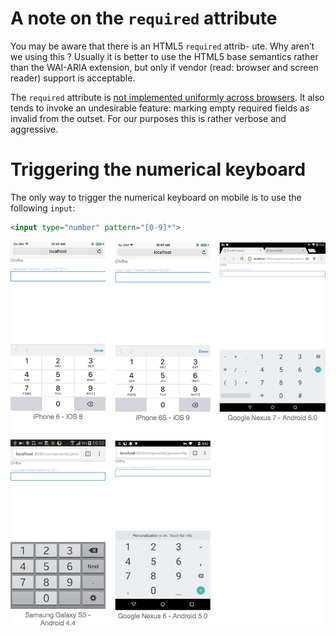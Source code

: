 # A note on the `required` attribute

You may be aware that there is an HTML5 `required` attrib- ute. Why aren’t we using this ? Usually it is better to use the HTML5 base semantics rather than the WAI-ARIA extension, but only if vendor (read: browser and screen reader) support is acceptable.

The `required` attribute is [not implemented uniformly across browsers](http://caniuse.com/#feat=form-validation). It also tends to invoke an undesirable feature: marking empty required fields as invalid from the outset. For our purposes this is rather verbose and aggressive.

# Triggering the numerical keyboard

The only way to trigger the numerical keyboard on mobile is to use the following `input`:

```html
<input type="number" pattern="[0-9]*">
```

![Numerical Keyboard](/components/raw/input/numerical-keyboard.png)

